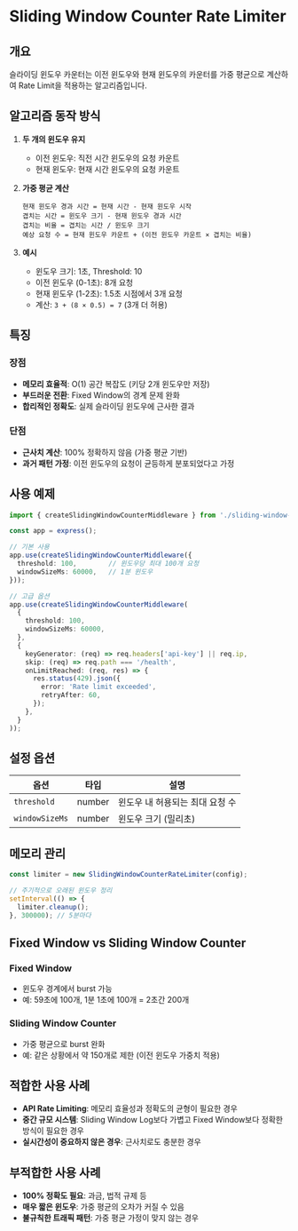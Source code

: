# Sliding Window Counter Rate Limiter

## 개요

슬라이딩 윈도우 카운터는 이전 윈도우와 현재 윈도우의 카운터를 가중 평균으로 계산하여 Rate Limit을 적용하는 알고리즘입니다.

## 알고리즘 동작 방식

1. **두 개의 윈도우 유지**
   - 이전 윈도우: 직전 시간 윈도우의 요청 카운트
   - 현재 윈도우: 현재 시간 윈도우의 요청 카운트

2. **가중 평균 계산**
   ```
   현재 윈도우 경과 시간 = 현재 시간 - 현재 윈도우 시작
   겹치는 시간 = 윈도우 크기 - 현재 윈도우 경과 시간
   겹치는 비율 = 겹치는 시간 / 윈도우 크기
   예상 요청 수 = 현재 윈도우 카운트 + (이전 윈도우 카운트 × 겹치는 비율)
   ```

3. **예시**
   - 윈도우 크기: 1초, Threshold: 10
   - 이전 윈도우 (0-1초): 8개 요청
   - 현재 윈도우 (1-2초): 1.5초 시점에서 3개 요청
   - 계산: `3 + (8 × 0.5) = 7` (3개 더 허용)

## 특징

### 장점
- **메모리 효율적**: O(1) 공간 복잡도 (키당 2개 윈도우만 저장)
- **부드러운 전환**: Fixed Window의 경계 문제 완화
- **합리적인 정확도**: 실제 슬라이딩 윈도우에 근사한 결과

### 단점
- **근사치 계산**: 100% 정확하지 않음 (가중 평균 기반)
- **과거 패턴 가정**: 이전 윈도우의 요청이 균등하게 분포되었다고 가정

## 사용 예제

```typescript
import { createSlidingWindowCounterMiddleware } from './sliding-window-counter/middleware';

const app = express();

// 기본 사용
app.use(createSlidingWindowCounterMiddleware({
  threshold: 100,        // 윈도우당 최대 100개 요청
  windowSizeMs: 60000,   // 1분 윈도우
}));

// 고급 옵션
app.use(createSlidingWindowCounterMiddleware(
  {
    threshold: 100,
    windowSizeMs: 60000,
  },
  {
    keyGenerator: (req) => req.headers['api-key'] || req.ip,
    skip: (req) => req.path === '/health',
    onLimitReached: (req, res) => {
      res.status(429).json({
        error: 'Rate limit exceeded',
        retryAfter: 60,
      });
    },
  }
));
```

## 설정 옵션

| 옵션 | 타입 | 설명 |
|------|------|------|
| `threshold` | number | 윈도우 내 허용되는 최대 요청 수 |
| `windowSizeMs` | number | 윈도우 크기 (밀리초) |

## 메모리 관리

```typescript
const limiter = new SlidingWindowCounterRateLimiter(config);

// 주기적으로 오래된 윈도우 정리
setInterval(() => {
  limiter.cleanup();
}, 300000); // 5분마다
```

## Fixed Window vs Sliding Window Counter

### Fixed Window
- 윈도우 경계에서 burst 가능
- 예: 59초에 100개, 1분 1초에 100개 = 2초간 200개

### Sliding Window Counter
- 가중 평균으로 burst 완화
- 예: 같은 상황에서 약 150개로 제한 (이전 윈도우 가중치 적용)

## 적합한 사용 사례

- **API Rate Limiting**: 메모리 효율성과 정확도의 균형이 필요한 경우
- **중간 규모 시스템**: Sliding Window Log보다 가볍고 Fixed Window보다 정확한 방식이 필요한 경우
- **실시간성이 중요하지 않은 경우**: 근사치로도 충분한 경우

## 부적합한 사용 사례

- **100% 정확도 필요**: 과금, 법적 규제 등
- **매우 짧은 윈도우**: 가중 평균의 오차가 커질 수 있음
- **불규칙한 트래픽 패턴**: 가중 평균 가정이 맞지 않는 경우